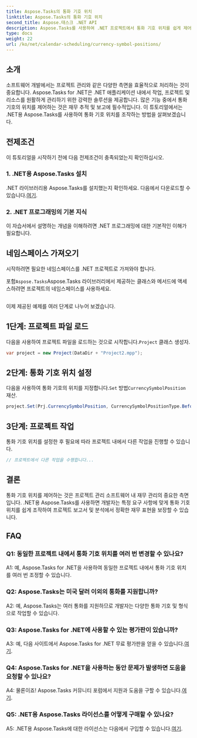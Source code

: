 ```yaml
---
title: Aspose.Tasks의 통화 기호 위치
linktitle: Aspose.Tasks의 통화 기호 위치
second_title: Aspose.태스크 .NET API
description: Aspose.Tasks를 사용하여 .NET 프로젝트에서 통화 기호 위치를 쉽게 제어하는 방법을 알아보세요.
type: docs
weight: 22
url: /ko/net/calendar-scheduling/currency-symbol-positions/
---
```

## 소개

소프트웨어 개발에서는 프로젝트 관리와 같은 다양한 측면을 효율적으로 처리하는 것이 중요합니다. Aspose.Tasks for .NET은 .NET 애플리케이션 내에서 작업, 프로젝트 및 리소스를 원활하게 관리하기 위한 강력한 솔루션을 제공합니다. 많은 기능 중에서 통화 기호의 위치를 제어하는 것은 재무 추적 및 보고에 필수적입니다. 이 튜토리얼에서는 .NET용 Aspose.Tasks를 사용하여 통화 기호 위치를 조작하는 방법을 살펴보겠습니다.

## 전제조건

이 튜토리얼을 시작하기 전에 다음 전제조건이 충족되었는지 확인하십시오.

### 1. .NET용 Aspose.Tasks 설치

 .NET 라이브러리용 Aspose.Tasks를 설치했는지 확인하세요. 다음에서 다운로드할 수 있습니다.[여기](https://releases.aspose.com/tasks/net/).

### 2. .NET 프로그래밍의 기본 지식

이 자습서에서 설명하는 개념을 이해하려면 .NET 프로그래밍에 대한 기본적인 이해가 필요합니다.

## 네임스페이스 가져오기

시작하려면 필요한 네임스페이스를 .NET 프로젝트로 가져와야 합니다. 

 포함`Aspose.Tasks`Aspose.Tasks 라이브러리에서 제공하는 클래스와 메서드에 액세스하려면 프로젝트의 네임스페이스를 사용하세요.

```csharp

```

이제 제공된 예제를 여러 단계로 나누어 보겠습니다.

## 1단계: 프로젝트 파일 로드

 다음을 사용하여 프로젝트 파일을 로드하는 것으로 시작합니다.`Project` 클래스 생성자.

```csharp
var project = new Project(DataDir + "Project2.mpp");
```

## 2단계: 통화 기호 위치 설정

 다음을 사용하여 통화 기호의 위치를 지정합니다.`Set` 방법`CurrencySymbolPosition` 재산.

```csharp
project.Set(Prj.CurrencySymbolPosition, CurrencySymbolPositionType.Before);
```

## 3단계: 프로젝트 작업

통화 기호 위치를 설정한 후 필요에 따라 프로젝트 내에서 다른 작업을 진행할 수 있습니다.

```csharp
// 프로젝트에서 다른 작업을 수행합니다...
```

## 결론

통화 기호 위치를 제어하는 것은 프로젝트 관리 소프트웨어 내 재무 관리의 중요한 측면입니다. .NET용 Aspose.Tasks를 사용하면 개발자는 특정 요구 사항에 맞게 통화 기호 위치를 쉽게 조작하여 프로젝트 보고서 및 분석에서 정확한 재무 표현을 보장할 수 있습니다.

## FAQ

### Q1: 동일한 프로젝트 내에서 통화 기호 위치를 여러 번 변경할 수 있나요?

A1: 예, Aspose.Tasks for .NET을 사용하여 동일한 프로젝트 내에서 통화 기호 위치를 여러 번 조정할 수 있습니다.

### Q2: Aspose.Tasks는 미국 달러 이외의 통화를 지원합니까?

A2: 예, Aspose.Tasks는 여러 통화를 지원하므로 개발자는 다양한 통화 기호 및 형식으로 작업할 수 있습니다.

### Q3: Aspose.Tasks for .NET에 사용할 수 있는 평가판이 있습니까?

 A3: 예, 다음 사이트에서 Aspose.Tasks for .NET 무료 평가판을 얻을 수 있습니다.[여기](https://releases.aspose.com/).

### Q4: Aspose.Tasks for .NET을 사용하는 동안 문제가 발생하면 도움을 요청할 수 있나요?

 A4: 물론이죠! Aspose.Tasks 커뮤니티 포럼에서 지원과 도움을 구할 수 있습니다.[여기](https://forum.aspose.com/c/tasks/15).

### Q5: .NET용 Aspose.Tasks 라이선스를 어떻게 구매할 수 있나요?

 A5: .NET용 Aspose.Tasks에 대한 라이선스는 다음에서 구입할 수 있습니다.[여기](https://purchase.aspose.com/buy).